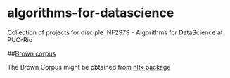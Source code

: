 # algorithms-for-datascience
Collection of projects for disciple INF2979 - Algorithms for DataScience at PUC-Rio

##[Brown corpus](http://www.nltk.org/book/ch02.html)

The Brown Corpus might be obtained from [nltk package](http://www.nltk.org/install.html)
